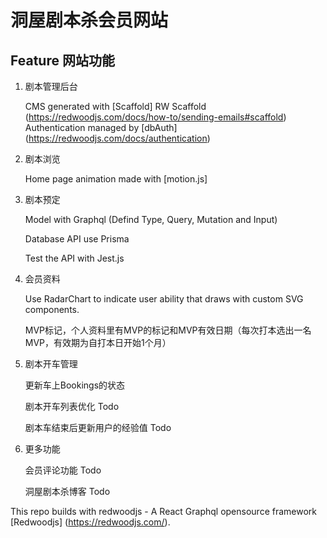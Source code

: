 # 洞屋剧本杀会员网站

## Feature 网站功能

1. 剧本管理后台

     CMS generated with [Scaffold] RW Scaffold (https://redwoodjs.com/docs/how-to/sending-emails#scaffold)
     Authentication managed by [dbAuth] (https://redwoodjs.com/docs/authentication)

2. 剧本浏览

     Home page animation made with [motion.js]

3. 剧本预定

     Model with Graphql (Defind Type, Query, Mutation and Input)

     Database API use Prisma

     Test the API with Jest.js

4. 会员资料

     Use RadarChart to indicate user ability that draws with custom SVG components.
     
     MVP标记，个人资料里有MVP的标记和MVP有效日期（每次打本选出一名MVP，有效期为自打本日开始1个月）
     
5. 剧本开车管理

    更新车上Bookings的状态
    
    剧本开车列表优化 Todo
    
    剧本车结束后更新用户的经验值 Todo

6. 更多功能

     会员评论功能 Todo

     洞屋剧本杀博客 Todo

This repo builds with redwoodjs - A React Graphql opensource framework [Redwoodjs] (https://redwoodjs.com/).

